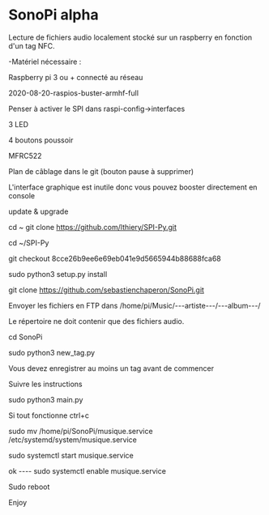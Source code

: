 # SonoPi alpha
Lecture de fichiers audio localement stocké sur un raspberry en fonction d'un tag NFC. 

-Matériel nécessaire :

Raspberry pi 3 ou + connecté au réseau 

2020-08-20-raspios-buster-armhf-full

Penser à activer le SPI dans raspi-config->interfaces

3 LED

4 boutons poussoir

MFRC522

Plan de câblage dans le git (bouton pause à supprimer)

L'interface graphique est inutile donc vous pouvez booster directement en console

update & upgrade

cd ~
git clone https://github.com/lthiery/SPI-Py.git

cd ~/SPI-Py

git checkout 8cce26b9ee6e69eb041e9d5665944b88688fca68

sudo python3 setup.py install

git clone https://github.com/sebastienchaperon/SonoPi.git

 
Envoyer les fichiers en FTP dans /home/pi/Music/---artiste---/---album---/

Le répertoire ne doit contenir que des fichiers audio. 

cd SonoPi

sudo python3 new_tag.py

Vous devez enregistrer au moins un tag avant de commencer 

Suivre les instructions 

sudo python3 main.py

Si tout fonctionne ctrl+c

  
sudo mv /home/pi/SonoPi/musique.service /etc/systemd/system/musique.service

sudo systemctl start musique.service

ok ---- sudo systemctl enable musique.service

Sudo reboot

Enjoy

